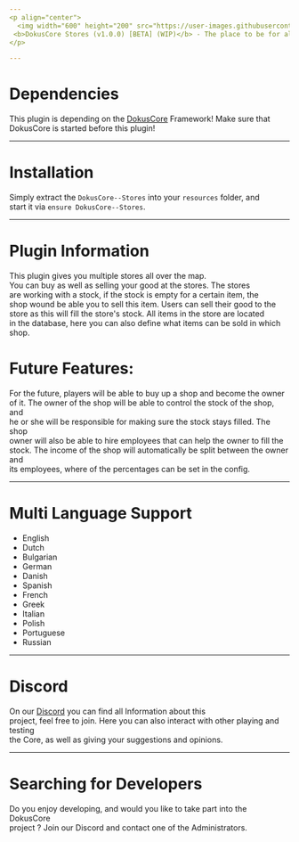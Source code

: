 ```yaml
---
<p align="center">
  <img width="600" height="200" src="https://user-images.githubusercontent.com/49053928/111937011-2e9b8080-8ac7-11eb-914a-a0d94380d611.gif"><br>
 <b>DokusCore Stores (v1.0.0) [BETA] (WIP)</b> - The place to be for all your goods!.
</p>

---
```

# Dependencies
This plugin is depending on the [DokusCore](https://github.com/dokucore) Framework!
Make sure that DokusCore is started before this plugin!

---
# Installation
Simply extract the `DokusCore--Stores` into your `resources` folder, and <br>
start it via `ensure DokusCore--Stores`.

---
# Plugin Information
This plugin gives you multiple stores all over the map.<br>
You can buy as well as selling your good at the stores. The stores<br>
are working with a stock, if the stock is empty for a certain item, the<br>
shop wound be able you to sell this item. Users can sell their good to the<br>
store as this will fill the store's stock. All items in the store are located<br>
in the database, here you can also define what items can be sold in which shop.<br>

# Future Features:
For the future, players will be able to buy up a shop and become the owner<br>
of it. The owner of the shop will be able to control the stock of the shop, and<br>
he or she will be responsible for making sure the stock stays filled. The shop<br>
owner will also be able to hire employees that can help the owner to fill the<br>
stock. The income of the shop will automatically be split between the owner and<br>
its employees, where of the percentages can be set in the config.

---
# Multi Language Support
  - English
  - Dutch
  - Bulgarian
  - German
  - Danish
  - Spanish
  - French
  - Greek
  - Italian
  - Polish
  - Portuguese
  - Russian

---
# Discord
On our [Discord](https://discord.io/StageCoach) you can find all Information about this<br>
project, feel free to join. Here you can also interact with other playing and testing<br>
the Core, as well as giving your suggestions and opinions.

---
# Searching for Developers
Do you enjoy developing, and would you like to take part into the DokusCore<br>
project ? Join our Discord and contact one of the Administrators.
